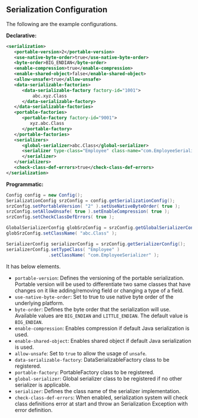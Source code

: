 
## Serialization Configuration

The following are the example configurations.

**Declarative:**

```xml
<serialization>
   <portable-version>2</portable-version>
   <use-native-byte-order>true</use-native-byte-order>
   <byte-order>BIG_ENDIAN</byte-order>
   <enable-compression>true</enable-compression>
   <enable-shared-object>false</enable-shared-object>
   <allow-unsafe>true</allow-unsafe>
   <data-serializable-factories>
      <data-serializable-factory factory-id="1001">
          abc.xyz.Class
      </data-serializable-factory>
   </data-serializable-factories>
   <portable-factories>
      <portable-factory factory-id="9001">
         xyz.abc.Class
      </portable-factory>
   </portable-factories>
   <serializers>
      <global-serializer>abc.Class</global-serializer>
      <serializer type-class="Employee" class-name="com.EmployeeSerializer">
      </serializer>
   </serializers>
   <check-class-def-errors>true</check-class-def-errors>
</serialization>
```

**Programmatic:**

```java
Config config = new Config();
SerializationConfig srzConfig = config.getSerializationConfig();
srzConfig.setPortableVersion( "2" ).setUseNativeByteOrder( true );
srzConfig.setAllowUnsafe( true ).setEnableCompression( true );
srzConfig.setCheckClassDefErrors( true );

GlobalSerializerConfig globSrzConfig = srzConfig.getGlobalSerializerConfig();
globSrzConfig.setClassName( "abc.Class" );

SerializerConfig serializerConfig = srzConfig.getSerializerConfig();
serializerConfig.setTypeClass( "Employee" )
                .setClassName( "com.EmployeeSerializer" );
```

It has below elements.

- `portable-version`: Defines the versioning of the portable serialization. Portable version will be used to differentiate two same classes that have changes on it like adding/removing field or changing a type of a field.
- `use-native-byte-order`: Set to true to use native byte order of the underlying platform. 
- `byte-order`: Defines the byte order that the serialization will use. Available values are `BIG_ENDIAN` and `LITTLE_ENDIAN`. The default value is `BIG_ENDIAN`.
- `enable-compression`: Enables compression if default Java serialization is used. 
- `enable-shared-object`: Enables shared object if default Java serialization is used. 
- `allow-unsafe`: Set to `true` to allow the usage of `unsafe`. 
- `data-serializable-factory`: DataSerializableFactory class to be registered.
- `portable-factory`: PortableFactory class to be registered.
- `global-serializer`: Global serializer class to be registered if no other serializer is applicable.
- `serializer`: Defines the class name of the serializer implementation.
- `check-class-def-errors`: When enabled, serialization system will check class definitions error at start and throw an Serialization Exception with error definition.



